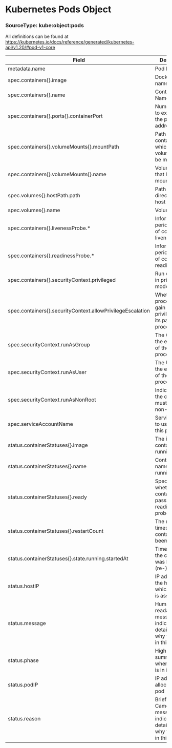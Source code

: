 # Kubernetes Pods Object
### SourceType: kube:object:pods

All definitions can be found at https://kubernetes.io/docs/reference/generated/kubernetes-api/v1.20/#pod-v1-core

Field | Description | Example
----- | ----------- | -------
metadata.name | Pod Name | adminfrontend-c8b48c574-dsl4q
spec.containers{}.image | Docker image name | docker.io/splunk/k8s-metrics:1.1.3
spec.containers{}.name | Container Name | splunk-fluentd-k8s-metrics
spec.containers{}.ports{}.containerPort | Number of port to expose on the pod's IP address | 443
spec.containers{}.volumeMounts{}.mountPath | Path within the container at which the volume should be mounted | /var/run/secrets/kubernetes.io/serviceaccount
spec.containers{}.volumeMounts{}.name | Volume's name that has been mounted | default-token-njbcn
spec.volumes{}.hostPath.path | Path of the directory on the host | /var/lib/docker/overlay2
spec.volumes{}.name | Volume's name | default-token-njbcn
spec.containers{}.livenessProbe.* | Information on periodic probe of container liveness	
spec.containers{}.readinessProbe.* | Information on periodic probe of container readiness
spec.containers{}.securityContext.privileged | Run container in privileged mode | TRUE
spec.containers{}.securityContext.allowPrivilegeEscalation | Whether a process can gain more privileges than its parent process | TRUE
spec.securityContext.runAsGroup | The GID to run the entrypoint of the container process | 4188	
spec.securityContext.runAsUser | The UID to run the entrypoint of the container process	| 4188
spec.securityContext.runAsNonRoot | Indicates that the container must run as a non-root user | 0
spec.serviceAccountName | ServiceAccount to use to run this pod | default 
status.containerStatuses{}.image | The image the container is running | k8tan/admin_frontend:latest
status.containerStatuses{}.name | Container name that is running | adminfrontend
status.containerStatuses{}.ready | Specifies whether the container has passed its readiness probe | TRUE
status.containerStatuses{}.restartCount | The number of times the container has been restarted | 1
status.containerStatuses{}.state.running.startedAt | Time at which the container was last (re-)started | 2020-07-28T16:41:29Z
status.hostIP | IP address of the host to which the pod is assigned | 192.168.16.232
status.message | Human readable message indicating details about why the pod is in this condition | Pod The node had condition: [MemoryPressure].
status.phase | High-level summary of where the Pod is in its lifecycle | Running
status.podIP | IP address allocated to the pod | 192.168.25.49
status.reason | Brief CamelCase message indicating details about why the pod is in this state | Evicted

